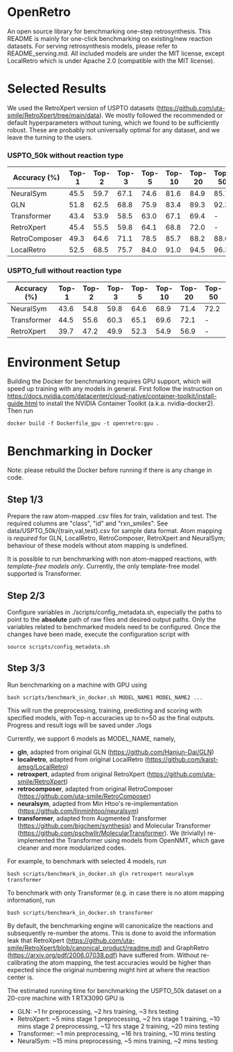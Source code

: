# OpenRetro
An open source library for benchmarking one-step retrosynthesis.
This README is mainly for one-click benchmarking on existing/new reaction datasets.
For serving retrosynthesis models, please refer to README_serving.md.
All included models are under the MIT license,
except LocalRetro which is under Apache 2.0 (compatible with the MIT license).

# Selected Results
We used the RetroXpert version of USPTO datasets
(https://github.com/uta-smile/RetroXpert/tree/main/data).
We mostly followed the recommended or default hyperparameters without tuning,
which we found to be sufficiently robust.
These are probably not universally optimal for any dataset, and we leave the turning to the users.

### USPTO_50k without reaction type
| Accuracy (%)  | Top-1 | Top-2 | Top-3 | Top-5 | Top-10 | Top-20 | Top-50 |
|---------------|-------|-------|-------|-------|--------|--------|--------|
| NeuralSym     | 45.5  | 59.7  | 67.1  | 74.6  | 81.6   | 84.9   | 85.7   |
| GLN           | 51.8  | 62.5  | 68.8  | 75.9  | 83.4   | 89.3   | 92.3   |
| Transformer   | 43.4  | 53.9  | 58.5  | 63.0  | 67.1   | 69.4   | -      |
| RetroXpert    | 45.4  | 55.5  | 59.8  | 64.1  | 68.8   | 72.0   | -      |
| RetroComposer | 49.3  | 64.6  | 71.1  | 78.5  | 85.7   | 88.2   | 88.6   |
| LocalRetro    | 52.5  | 68.5  | 75.7  | 84.0  | 91.0   | 94.5   | 96.3   |

### USPTO_full without reaction type
| Accuracy (%) | Top-1 | Top-2 | Top-3 | Top-5 | Top-10 | Top-20 | Top-50 |
|--------------|-------|-------|-------|-------|--------|--------|--------|
| NeuralSym    | 43.6  | 54.8  | 59.8  | 64.6  | 68.9   | 71.4   | 72.2   |
| Transformer  | 44.5  | 55.6  | 60.3  | 65.1  | 69.6   | 72.1   | -      |
| RetroXpert   | 39.7  | 47.2  | 49.9  | 52.3  | 54.9   | 56.9   | -      |

# Environment Setup
Building the Docker for benchmarking requires GPU support,
which will speed up training with any models in general.
First follow the instruction on https://docs.nvidia.com/datacenter/cloud-native/container-toolkit/install-guide.html
to install the NVIDIA Container Toolkit (a.k.a. nvidia-docker2). Then run
```    
docker build -f Dockerfile_gpu -t openretro:gpu .
```

# Benchmarking in Docker
Note: please rebuild the Docker before running if there is any change in code.

## Step 1/3
Prepare the raw atom-mapped .csv files for train, validation and test.
The required columns are "class", "id" and "rxn_smiles".
See data/USPTO_50k/{train,val,test}.csv for sample data format.
Atom mapping is *required* for GLN, LocalRetro, RetroComposer, RetroXpert and NeuralSym;
behaviour of these models without atom mapping is undefined.

It is possible to run benchmarking with non atom-mapped reactions, with *template-free models only*.
Currently, the only template-free model supported is Transformer.

## Step 2/3
Configure variables in ./scripts/config_metadata.sh, especially the paths to point to the <b>absolute</b> path of 
raw files and desired output paths. Only the variables related to benchmarked models need to be configured. 
Once the changes have been made, execute the configuration script with
```
source scripts/config_metadata.sh
```

## Step 3/3
Run benchmarking on a machine with GPU using
```
bash scripts/benchmark_in_docker.sh MODEL_NAME1 MODEL_NAME2 ...
```

This will run the preprocessing, training, predicting and scoring with specified models,
with Top-n accuracies up to n=50 as the final outputs.
Progress and result logs will be saved under ./logs 

Currently, we support 6 models as MODEL_NAME, namely,
* <b>gln</b>, adapted from original GLN (https://github.com/Hanjun-Dai/GLN)
* <b>localretro</b>, adapted from original LocalRetro (https://github.com/kaist-amsg/LocalRetro)
* <b>retroxpert</b>, adapted from original RetroXpert (https://github.com/uta-smile/RetroXpert)
* <b>retrocomposer</b>, adapted from original RetroComposer (https://github.com/uta-smile/RetroComposer)
* <b>neuralsym</b>, adapted from Min Htoo's re-implementation (https://github.com/linminhtoo/neuralsym)
* <b>transformer</b>, adapted from Augmented Transformer (https://github.com/bigchem/synthesis)
  and Molecular Transformer (https://github.com/pschwllr/MolecularTransformer).
  We (trivially) re-implemented the Transformer using models from OpenNMT, which gave cleaner and more modularized codes. 
  
For example, to benchmark with selected 4 models, run
```
bash scripts/benchmark_in_docker.sh gln retroxpert neuralsym transformer
```

To benchmark with only Transformer (e.g. in case there is no atom mapping information), run
```
bash scripts/benchmark_in_docker.sh transformer
```

By default, the benchmarking engine will canonicalize the reactions and subsequently re-number the atoms.
This is done to avoid the information leak that RetroXpert (https://github.com/uta-smile/RetroXpert/blob/canonical_product/readme.md)
and GraphRetro (https://arxiv.org/pdf/2006.07038.pdf) have suffered from.
Without re-calibrating the atom mapping, the test accuracies would be higher than expected
since the original numbering might hint at where the reaction center is.

The estimated running time for benchmarking the USPTO_50k dataset on a 20-core machine with 1 RTX3090 GPU is
* GLN:
  ~1 hr preprocessing, ~2 hrs training, ~3 hrs testing
* RetroXpert:
  ~5 mins stage 1 preprocessing, ~2 hrs stage 1 training,
  ~10 mins stage 2 preprocessing, ~12 hrs stage 2 training, ~20 mins testing
* Transformer:
  ~1 min preprocessing, ~16 hrs training, ~10 mins testing
* NeuralSym:
  ~15 mins preprocessing, ~5 mins training, ~2 mins testing
